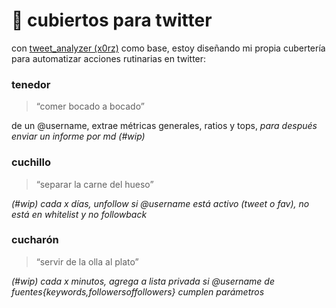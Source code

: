 # 🍴 cubiertos para twitter

con [tweet_analyzer (x0rz)](https://github.com/x0rz/tweets_analyzer) como base, estoy diseñando mi propia cubertería para automatizar acciones rutinarias en twitter:

### **tenedor**
> “comer bocado a bocado”

de un @username, extrae métricas generales, ratios y tops, *para después enviar un informe por md (#wip)*

### **cuchillo**
> “separar la carne del hueso”

*(#wip) cada x días, unfollow si @username está activo (tweet o fav), no está en whitelist y no followback*

### **cucharón**
> “servir de la olla al plato”

*(#wip) cada x minutos, agrega a lista privada si @username de fuentes{keywords,followersoffollowers} cumplen parámetros*
